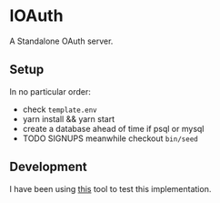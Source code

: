 # IOAuth

A Standalone OAuth server.

## Setup

In no particular order:

* check `template.env`
* yarn install && yarn start
* create a database ahead of time if psql or mysql
* TODO SIGNUPS meanwhile checkout `bin/seed`

## Development

I have been using [this](https://github.com/ging/oauth2-example-client) tool
to test this implementation.
